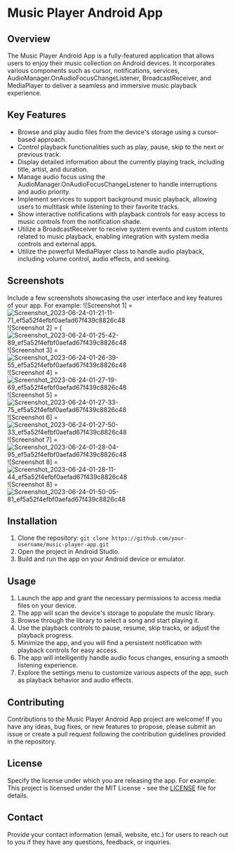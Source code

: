 # Music Player Android App

## Overview
The Music Player Android App is a fully-featured application that allows users to enjoy their music collection on Android devices. It incorporates various components such as cursor, notifications, services, AudioManager.OnAudioFocusChangeListener, BroadcastReceiver, and MediaPlayer to deliver a seamless and immersive music playback experience.

## Key Features
- Browse and play audio files from the device's storage using a cursor-based approach.
- Control playback functionalities such as play, pause, skip to the next or previous track.
- Display detailed information about the currently playing track, including title, artist, and duration.
- Manage audio focus using the AudioManager.OnAudioFocusChangeListener to handle interruptions and audio priority.
- Implement services to support background music playback, allowing users to multitask while listening to their favorite tracks.
- Show interactive notifications with playback controls for easy access to music controls from the notification shade.
- Utilize a BroadcastReceiver to receive system events and custom intents related to music playback, enabling integration with system media controls and external apps.
- Utilize the powerful MediaPlayer class to handle audio playback, including volume control, audio effects, and seeking.

## Screenshots
Include a few screenshots showcasing the user interface and key features of your app. For example:
![Screenshot 1] =  ![Screenshot_2023-06-24-01-21-11-71_ef5a52f4efbf0aefad67f439c8826c48](https://github.com/jester-sys/Meloady-MusicPlayer-App/assets/115554090/923f8979-c5d3-4200-b38d-fde8254766c5)
![Screenshot 2] = (![Screenshot_2023-06-24-01-25-42-89_ef5a52f4efbf0aefad67f439c8826c48](https://github.com/jester-sys/Meloady-MusicPlayer-App/assets/115554090/b883bbf7-a19d-451c-99ad-6ccd048e0e2e)
![Screenshot 3] = ![Screenshot_2023-06-24-01-26-39-55_ef5a52f4efbf0aefad67f439c8826c48](https://github.com/jester-sys/Meloady-MusicPlayer-App/assets/115554090/f668845c-204c-44f1-9842-6b7785f833b5)
![Screenshot 4] = ![Screenshot_2023-06-24-01-27-19-69_ef5a52f4efbf0aefad67f439c8826c48](https://github.com/jester-sys/Meloady-MusicPlayer-App/assets/115554090/349ab57c-37d4-47a6-b060-c3a2389d9e39)
![Screenshot 5] = ![Screenshot_2023-06-24-01-27-33-75_ef5a52f4efbf0aefad67f439c8826c48](https://github.com/jester-sys/Meloady-MusicPlayer-App/assets/115554090/bd230815-c281-4e56-a009-506ea35ea2e9)
![Screenshot 6] = ![Screenshot_2023-06-24-01-27-50-33_ef5a52f4efbf0aefad67f439c8826c48](https://github.com/jester-sys/Meloady-MusicPlayer-App/assets/115554090/932e735c-f38f-4a30-a6e3-af68123520d1)
![Screenshot 7] = ![Screenshot_2023-06-24-01-28-04-95_ef5a52f4efbf0aefad67f439c8826c48](https://github.com/jester-sys/Meloady-MusicPlayer-App/assets/115554090/8627664c-daa1-43ff-951f-e7ca78b72f52)
![Screenshot 8] = ![Screenshot_2023-06-24-01-28-11-44_ef5a52f4efbf0aefad67f439c8826c48](https://github.com/jester-sys/Meloady-MusicPlayer-App/assets/115554090/cf8c97ea-3434-4593-8a55-09bb602a101b)
![Screenshot 8] = ![Screenshot_2023-06-24-01-50-05-81_ef5a52f4efbf0aefad67f439c8826c48](https://github.com/jester-sys/Meloady-MusicPlayer-App/assets/115554090/ce798959-83e5-4860-9d9a-f854ebd69727)

















## Installation
1. Clone the repository: `git clone https://github.com/your-username/music-player-app.git`
2. Open the project in Android Studio.
3. Build and run the app on your Android device or emulator.

## Usage
1. Launch the app and grant the necessary permissions to access media files on your device.
2. The app will scan the device's storage to populate the music library.
3. Browse through the library to select a song and start playing it.
4. Use the playback controls to pause, resume, skip tracks, or adjust the playback progress.
5. Minimize the app, and you will find a persistent notification with playback controls for easy access.
6. The app will intelligently handle audio focus changes, ensuring a smooth listening experience.
7. Explore the settings menu to customize various aspects of the app, such as playback behavior and audio effects.

## Contributing
Contributions to the Music Player Android App project are welcome! If you have any ideas, bug fixes, or new features to propose, please submit an issue or create a pull request following the contribution guidelines provided in the repository.

## License
Specify the license under which you are releasing the app. For example:
This project is licensed under the MIT License - see the [LICENSE](LICENSE) file for details.

## Contact
Provide your contact information (email, website, etc.) for users to reach out to you if they have any questions, feedback, or inquiries.
